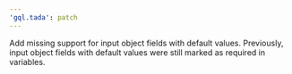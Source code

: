 ```yaml
---
'gql.tada': patch
---
```


Add missing support for input object fields with default values. Previously, input object fields with default values were still marked as required in variables.
